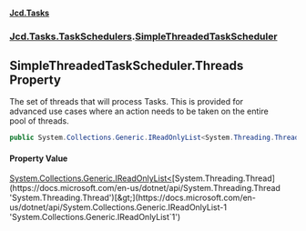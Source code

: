 #### [Jcd.Tasks](index.md 'index')
### [Jcd.Tasks.TaskSchedulers](Jcd.Tasks.TaskSchedulers.md 'Jcd.Tasks.TaskSchedulers').[SimpleThreadedTaskScheduler](Jcd.Tasks.TaskSchedulers.SimpleThreadedTaskScheduler.md 'Jcd.Tasks.TaskSchedulers.SimpleThreadedTaskScheduler')

## SimpleThreadedTaskScheduler.Threads Property

The set of threads that will process Tasks. This is provided for  
advanced use cases where an action needs to be taken on the entire  
pool of threads.

```csharp
public System.Collections.Generic.IReadOnlyList<System.Threading.Thread> Threads { get; }
```

#### Property Value
[System.Collections.Generic.IReadOnlyList&lt;](https://docs.microsoft.com/en-us/dotnet/api/System.Collections.Generic.IReadOnlyList-1 'System.Collections.Generic.IReadOnlyList`1')[System.Threading.Thread](https://docs.microsoft.com/en-us/dotnet/api/System.Threading.Thread 'System.Threading.Thread')[&gt;](https://docs.microsoft.com/en-us/dotnet/api/System.Collections.Generic.IReadOnlyList-1 'System.Collections.Generic.IReadOnlyList`1')